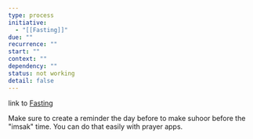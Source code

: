 ```yaml
---
type: process
initiative:
  - "[[Fasting]]"
due: ""
recurrence: ""
start: ""
context: ""
dependency: ""
status: not working
detail: false
---
```


link to [Fasting](Initiatives/worship/Fasting.md)

Make sure to create a reminder the day before to make suhoor before the "imsak" time. You can do that easily with prayer apps.
